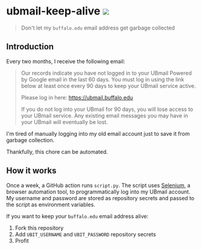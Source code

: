 # ubmail-keep-alive [![](https://github.com/jamesmazur/ubmail-keep-alive/actions/workflows/main.yml/badge.svg)](https://github.com/jamesmazur/ubmail-keep-alive/actions/workflows/main.yml)

> Don't let my `buffalo.edu` email address get garbage collected

## Introduction

Every two months, I receive the following email:

> Our records indicate you have not logged in to your UBmail Powered by Google email in the last 60 days. You must log in using the link below at least once every 90 days to keep your UBmail service active.
>
> Please log in here: https://ubmail.buffalo.edu
>
> If you do not log into your UBmail for 90 days, you will lose access to your UBmail service. Any existing email messages you may have in your UBmail will eventually be lost.

I'm tired of manually logging into my old email account just to save it from garbage collection.

Thankfully, this chore can be automated.

## How it works

Once a week, a GitHub action runs `script.py`. The script uses
[Selenium](https://www.selenium.dev/), a browser automation tool, to
programmatically log into my UBmail account. My username and password are
stored as repository secrets and passed to the script as environment variables.

If you want to keep *your* `buffalo.edu` email address alive:
1. Fork this repository
1. Add `UBIT_USERNAME` and `UBIT_PASSWORD` repository secrets
1. Profit

